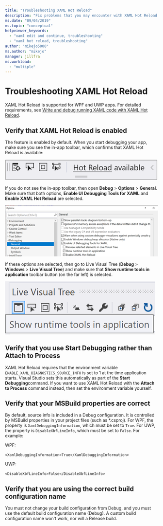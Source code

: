 ```yaml
---
title: "Troubleshooting XAML Hot Reload"
description: "Fix problems that you may encounter with XAML Hot Reload."
ms.date: "09/04/2019"
ms.topic: "conceptual"
helpviewer_keywords:
  - "xaml edit and continue, troubleshooting"
  - "xaml hot reload, troubleshooting"
author: "mikejo5000"
ms.author: "mikejo"
manager: jillfra
ms.workload:
  - "multiple"
---
```

# Troubleshooting XAML Hot Reload

XAML Hot Reload is supported for WPF and UWP apps. For detailed requirements, see [Write and debug running XAML code with XAML Hot Reload](xaml-hot-reload.md).

## Verify that XAML Hot Reload is enabled

The feature is enabled by default. When you start debugging your app, make sure you see the in-app toolbar, which confirms that XAML Hot Reload is available:

![XAML Hot Reload available](../debugger/media/xaml-hot-reload-available.png)

If you do not see the in-app toolbar, then open **Debug** > **Options** > **General**. Make sure that both options, **Enable UI Debugging Tools for XAML** and **Enable XAML Hot Reload** are selected.

![Enable XAML Hot Reload](../debugger/media/xaml-hot-reload-enable.png)

If these options are selected, then go to Live Visual Tree (**Debug** > **Windows** > **Live Visual Tree**) and make sure that **Show runtime tools in application** toolbar button (on the far left) is selected.

![Enable XAML Hot Reload](../debugger/media/xaml-hot-reload-show-runtime-tools.png)

## Verify that you use Start Debugging rather than Attach to Process

XAML Hot Reload requires that the environment variable `ENABLE_XAML_DIAGNOSTICS_SOURCE_INFO` is set to 1 at the time application starts. Visual Studio sets this automatically as part of the **Start Debugging**command. If you want to use XAML Hot Reload with the **Attach to Process** command instead, then set the environment variable yourself.

## Verify that your MSBuild properties are correct

By default, source info is included in a Debug configuration. It is controlled by MSBuild properties in your project files (such as *.csproj). For WPF, the property is `XamlDebuggingInformation`, which must be set to `True`. For UWP, the property is `DisableXbfLineInfo`, which must be set to `False`. For example:

WPF:

`<XamlDebuggingInformation>True</XamlDebuggingInformation>` 

UWP:

`<DisableXbfLineInfo>False</DisableXbfLineInfo>`

## Verify that you are using the correct build configuration name

You must not change your build configuration from Debug, and you must use the default build configuration name (Debug). A custom build configuration name won't work, nor will a Release build.
